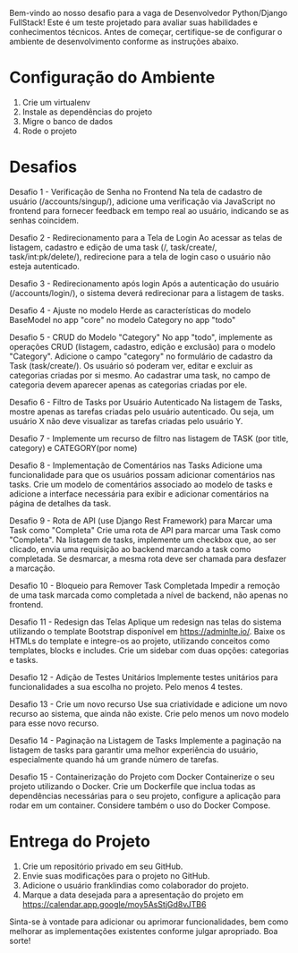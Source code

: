 Bem-vindo ao nosso desafio para a vaga de Desenvolvedor Python/Django FullStack! Este é um teste projetado para avaliar suas habilidades e conhecimentos técnicos. Antes de começar, certifique-se de configurar o ambiente de desenvolvimento conforme as instruções abaixo.

# Configuração do Ambiente

1. Crie um virtualenv
2. Instale as dependências do projeto
3. Migre o banco de dados
4. Rode o projeto

# Desafios

Desafio 1 - Verificação de Senha no Frontend
Na tela de cadastro de usuário (/accounts/singup/), adicione uma verificação via JavaScript no frontend para fornecer feedback em tempo real ao usuário, indicando se as senhas coincidem.

Desafio 2 - Redirecionamento para a Tela de Login
Ao acessar as telas de listagem, cadastro e edição de uma task (/, task/create/, task/int:pk/delete/), redirecione  para a tela de login caso o usuário não esteja autenticado.

Desafio 3 - Redirecionamento após login
Após a autenticação do usuário (/accounts/login/), o sistema deverá redirecionar para a listagem de tasks.

Desafio 4 - Ajuste no modelo
Herde as características do modelo BaseModel no app "core" no modelo Category no app "todo"

Desafio 5 - CRUD do Modelo "Category"
No app "todo", implemente as operações CRUD (listagem, cadastro, edição e exclusão) para o modelo "Category". Adicione o campo "category" no formulário de cadastro da Task (task/create/). Os usuário só poderam ver, editar e excluir as categorias criadas por si mesmo. Ao cadastrar uma task, no campo de categoria devem aparecer apenas as categorias criadas por ele.

Desafio 6 - Filtro de Tasks por Usuário Autenticado
Na listagem de Tasks, mostre apenas as tarefas criadas pelo usuário autenticado. Ou seja, um usuário X não deve visualizar as tarefas criadas pelo usuário Y. 

Desafio 7 - Implemente um recurso de filtro nas listagem de TASK (por title, category) e CATEGORY(por nome)

Desafio 8 - Implementação de Comentários nas Tasks
Adicione uma funcionalidade para que os usuários possam adicionar comentários nas tasks. Crie um modelo de comentários associado ao modelo de tasks e adicione a interface necessária para exibir e adicionar comentários na página de detalhes da task.

Desafio 9 - Rota de API (use Django Rest Framework) para Marcar uma Task como "Completa"
Crie uma rota de API para marcar uma Task como "Completa". Na listagem de tasks, implemente um checkbox que, ao ser clicado, envia uma requisição ao backend marcando a task como completada. Se desmarcar, a mesma rota deve ser chamada para desfazer a marcação.

Desafio 10 - Bloqueio para Remover Task Completada
Impedir a remoção de uma task marcada como completada a nível de backend, não apenas no frontend.

Desafio 11 - Redesign das Telas
Aplique um redesign nas telas do sistema utilizando o template Bootstrap disponível em https://adminlte.io/. Baixe os HTMLs do template e integre-os ao projeto, utilizando conceitos como templates, blocks e includes. Crie um sidebar com duas opções: categorias e tasks.

Desafio 12 - Adição de Testes Unitários
Implemente testes unitários para funcionalidades a sua escolha no projeto. Pelo menos 4 testes.

Desafio 13 - Crie um novo recurso
Use sua criatividade e adicione um novo recurso ao sistema, que ainda não existe. Crie pelo menos um novo modelo para esse novo recurso.

Desafio 14 - Paginação na Listagem de Tasks
Implemente a paginação na listagem de tasks para garantir uma melhor experiência do usuário, especialmente quando há um grande número de tarefas.

Desafio 15 - Containerização do Projeto com Docker
Containerize o seu projeto utilizando o Docker. Crie um Dockerfile que inclua todas as dependências necessárias para o seu projeto, configure a aplicação para rodar em um container. Considere também o uso do Docker Compose.

# Entrega do Projeto

1. Crie um repositório privado em seu GitHub.
2. Envie suas modificações para o projeto no GitHub.
3. Adicione o usuário franklindias como colaborador do projeto.
4. Marque a data desejada para a apresentação do projeto em https://calendar.app.google/moy5AsStjGd8vJTB6

Sinta-se à vontade para adicionar ou aprimorar funcionalidades, bem como melhorar as implementações existentes conforme julgar apropriado. Boa sorte!
